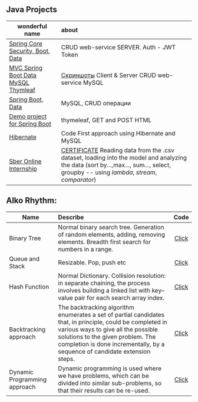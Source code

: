 ## Java Projects

| **wonderful name** | **about** |
| -------------------- | :--------------------- |
| [Spring Core Security, Boot, Data](https://github.com/INLAE/moe_kino)|CRUD web-service SERVER. Auth - JWT Token|
| [MVC Spring Boot Data MySQL Thymleaf](https://github.com/INLAE/Spring-education/tree/master/myGamesPS5/src/main/java/com/example/ps5games)|[Скриншоты](https://github.com/INLAE/Spring-education/tree/master/myGamesPS5/sreenshots) Client & Server CRUD web-service MySQL | Facade pattern|
| [Spring Boot, Data](https://github.com/Asterlok/spring_data_practice)|MySQL, CRUD операции|
| [Demo project for Spring Boot](https://github.com/INLAE/Spring-education/tree/master/Products_Spring)|thymeleaf, GET and POST HTML|
| [Hibernate](https://github.com/INLAE/Spring-education/tree/master/CodeFirst/src/main/java)|Code First approach using Hibernate and MySQL|
| [Sber Online Internship](https://github.com/INLAE/Spring-education/tree/master/cityPerfect/src)|[CERTIFICATE](https://github.com/INLAE/Spring-education/blob/master/virtualInternSber.pdf)  Reading data from the  .csv dataset, loading into the model and analyzing the data (sort by...,max..., sum..., select, groupby -- using *lambda*, *stream*, *comparator*)|


## Alko Rhythm:

| **Name** | **Describe** | **Code** |
| -------------------- | :--------------------- |:---------------------------:|
|Binary Tree|Normal binary search tree. Generation of random elements, adding, removing elements. Breadth first search for numbers in a range.|[Click](https://github.com/INLAE/java_education/tree/master/Algorithm/binaryTree/src)|
|Queue and Stack|Resizable. Pop, push etc|[Click](https://github.com/INLAE/java_education/tree/master/Algorithm/queueStack/src/ivanushkin)|
|Hash Function|Normal Dictionary. Collision resolution: in separate chaining, the process involves building a linked list with key–value pair for each search array index.|[Click](https://github.com/INLAE/java_education/tree/master/Algorithm/hashFunction/src)|
|Backtracking approach|The backtracking algorithm enumerates a set of partial candidates that, in principle, could be completed in various ways to give all the possible solutions to the given problem. The completion is done incrementally, by a sequence of candidate extension steps.|[Click](https://github.com/INLAE/java_education/tree/master/Algorithm/backtracking)|
|Dynamic Programming approach|Dynamic programming is used where we have problems, which can be divided into similar sub-problems, so that their results can be re-used.|[Click](https://github.com/INLAE/java_education/tree/master/Algorithm/tortilla)|
